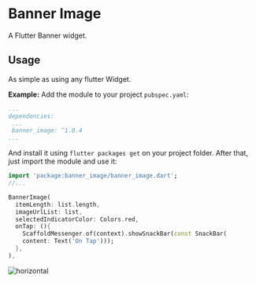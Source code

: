 # Banner Image

A Flutter Banner widget.

## Usage

As simple as using any flutter Widget.

**Example:**
Add the module to your project ``pubspec.yaml``:
```yaml
...
dependencies:
 ...
 banner_image: ^1.0.4
...
```
And install it using ``flutter packages get`` on your project folder. After that, just import the module and use it:

```dart
import 'package:banner_image/banner_image.dart';
//...

BannerImage(
  itemLength: list.length,
  imageUrlList: list,
  selectedIndicatorColor: Colors.red,
  onTap: (){
    ScaffoldMessenger.of(context).showSnackBar(const SnackBar(
    content: Text('On Tap')));
  },
),
```

![horizontal](https://user-images.githubusercontent.com/49743631/164677743-b4559be7-08af-4fa4-95bc-de8405bd161f.gif)

